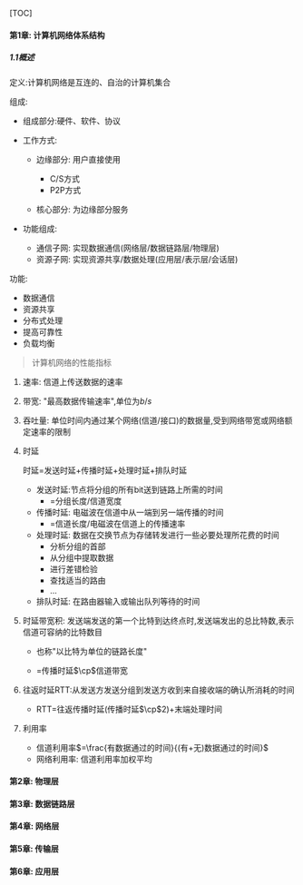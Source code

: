 [TOC]

#### 第1章: 计算机网络体系结构

##### 1.1概述

定义:计算机网络是互连的、自治的计算机集合

组成:

+ 组成部分:硬件、软件、协议

+ 工作方式:

  + 边缘部分: 用户直接使用
    + C/S方式
    + P2P方式

  + 核心部分: 为边缘部分服务

+ 功能组成:

  + 通信子网: 实现数据通信(网络层/数据链路层/物理层)
  + 资源子网: 实现资源共享/数据处理(应用层/表示层/会话层)

功能:

+ 数据通信
+ 资源共享
+ 分布式处理
+ 提高可靠性
+ 负载均衡

> 计算机网络的性能指标

1. 速率: 信道上传送数据的速率

2. 带宽: "最高数据传输速率",单位为$b/s$

3. 吞吐量: 单位时间内通过某个网络(信道/接口)的数据量,受到网络带宽或网络额定速率的限制

4. 时延

   时延=发送时延+传播时延+处理时延+排队时延

   + 发送时延:节点将分组的所有bit送到链路上所需的时间 
     + =分组长度/信道宽度
   + 传播时延: 电磁波在信道中从一端到另一端传播的时间
     + =信道长度/电磁波在信道上的传播速率
   + 处理时延: 数据在交换节点为存储转发进行一些必要处理所花费的时间
     + 分析分组的首部
     + 从分组中提取数据
     + 进行差错检验
     + 查找适当的路由
     + ...
   + 排队时延: 在路由器输入或输出队列等待的时间

5. 时延带宽积: 发送端发送的第一个比特到达终点时,发送端发出的总比特数,表示信道可容纳的比特数目 

   + 也称"以比特为单位的链路长度"

   + =传播时延$\cp$信道带宽

6. 往返时延RTT:从发送方发送分组到发送方收到来自接收端的确认所消耗的时间

   + RTT=往返传播时延(传播时延$\cp$2)+末端处理时间

7. 利用率

   + 信道利用率$=\frac{有数据通过的时间}{(有+无)数据通过的时间}$
   + 网络利用率: 信道利用率加权平均

#### 第2章: 物理层

#### 第3章: 数据链路层

#### 第4章: 网络层

#### 第5章: 传输层

#### 第6章: 应用层

